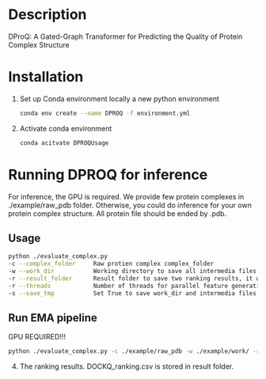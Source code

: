 # Description

DProQ: A Gated-Graph Transformer for Predicting the Quality of Protein Complex Structure

# Installation

1. Set up Conda environment locally a new python environment
   
   ```bash
   conda env create --name DPROQ -f environment.yml
   ```

2. Activate conda environment
   ```bash
   conda acitvate DPROQUsage
   ```
   
# Running DPROQ for inference
   
For inference, the GPU is required. We provide few protein complexes in ./example/raw_pdb folder.
Otherwise, you could do inference for your own protein complex structure.
All protein file should be ended by .pdb.

## Usage
   ```bash
   python ./evaluate_complex.py
   -c --complex_folder     Raw protien complex complex_folder
   -w --work_dir           Working directory to save all intermedia files and folders, it will created if it is not exits
   -r --result_folder      Result folder to save two ranking results, it will created if it is not exits
   -r --threads            Number of threads for parallel feature generation and dataloader, default=10
   -s --save_tmp           Set True to save work_dir and intermedia files, Set False to delete work_dir. default=False
   ```
## Run EMA pipeline
   
GPU REQUIRED!!!
   ```bash
   python ./evaluate_complex.py -c ./example/raw_pdb -w ./example/work/ -r ./example/result
   ```

4. The ranking results. DOCKQ_ranking.csv is stored in result folder.
